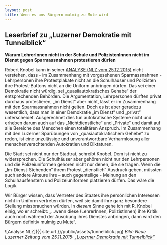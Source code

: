 ```yaml
---
layout: post
title: Wenn es uns Bürgern mulmig zu Mute wird
---
```


## Leserbrief zu „Luzerner Demokratie mit Tunnelblick“
**Warum LehrerInnen nicht in der Schule und PolizistenInnen nicht im Dienst gegen Sparmassnahmen protestieren dürfen**

Robert Knobel kann in seiner [ANALYSE (NLZ vom 25.12.2015)](https://www.luzernerzeitung.ch/importe/fupep/neue_lz/lz_stadtluzern/Luzerner-Demokratie-mit-Tunnelblick;art128775,633290) nicht verstehen, dass - im Zusammenhang mit vorgesehenen Sparmassnahmen - Lehrpersonen ihre Protestplakate nicht an die Schulhäuser und Polizisten ihre Protest-Buttons nicht an die Uniform anbringen dürfen. Das sei einer Demokratie nicht würdig, sei „quasiiautokratisches Gehabe“ der entsprechenden Behörden. Die Argumentation, Lehrpersonen dürften privat durchaus protestieren, „im Dienst“ aber nicht, lässt er im Zusammenhang mit den Sparmassnahmen nicht gelten. Doch es ist aber geradezu wesentlich, dass man in einer Demokratie „im Dienst“ und „privat“ unterscheidet. Ausgerechnet dies tun autokratische Systeme nicht und erheben darum auch auf das „Nichtdienstliche“ und „Private“ und damit auf alle Bereiche des Menschen einen totalitären Anspruch. Im Zusammenhang mit den Luzerner Sparübungen von „quasiautokratischem Gehebe“ zu reden, ist eine unzulässige und unverantwortbare Verharmlosung aller menschenverachtenden Autokratien und Diktaturen.

Die Stadt sei nicht nur der Stadtrat, schreibt Knobel. Dem ist nicht zu widersprechen. Die Schulhäuser aber gehören nicht nur den Lehrpersonen und die Polizeiuniformen gehören nicht nur denen, die sie tragen. Wenn die „Im-Dienst-Stehenden“ ihrem Protest „dienstlich“ Ausdruck geben, müssten auch andere Akteure ihre – auch gegenteilige -  Meinung  an den Schulhausfenstern und Polizeiuniformen platzieren dürfen. Das wäre die Logik.

Wir Bürger wissen, dass Vertreter des Staates ihre persönlichen Interessen nicht in Uniform vertreten dürfen, weil sie damit ihre ganz besondere Stellung missbrauchen würden. In *diesem* Sinne gehe ich mit R. Knobel einig, wo er schreibt: „…wenn diese (LehrerInnen, PolizistInnen) ihre Kritik auch noch während der Ausübung ihres Dienstes anbringen, dann wird den Bürgern definitiv mulmig zu Mute“.

![Analyse NLZ]({{ site.url }}/public/assets/tunnelblick.jpg)
*Bild: Neue Luzerner Zeitung vom 25.11.2015: [„Luzerner Demokratie mit Tunnelblick“](https://www.luzernerzeitung.ch/importe/fupep/neue_lz/lz_stadtluzern/Luzerner-Demokratie-mit-Tunnelblick;art128775,633290)*